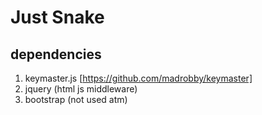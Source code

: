 # Just Snake

## dependencies

1. keymaster.js [https://github.com/madrobby/keymaster]
1. jquery (html js middleware)
1. bootstrap (not used atm)